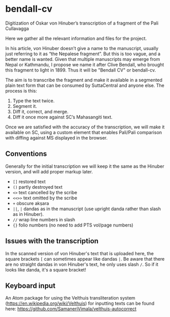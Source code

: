 # bendall-cv
Digitization of Oskar von Hinuber’s transcription of a fragment of the Pali Cullavagga

Here we gather all the relevant information and files for the project.

In his article, von Hinuber doesn’t give a name to the manuscript, usually just referring to it as “the Nepalese fragment”. But this is too vague, and a better name is wanted. Given that multiple manuscripts may emerge from Nepal or Kathmandu, I propose we name it after Clive Bendall, who brought this fragment to light in 1899. Thus it will be "Bendall CV" or bendall-cv.

The aim is to transcribe the fragment and make it available in a segmented plain text form that can be consumed by SuttaCentral and anyone else. The process is this:

1. Type the text twice.
1. Segment it.
2. Diff it, correct, and merge.
3. Diff it once more against SC’s Mahasangiti text.

Once we are satisfied with the accuracy of the transcription, we will make it available on SC, using a custom element that enables Pali/Pali comparison with diffing against MS displayed in the browser.

## Conventions

Generally for the initial transcription we will keep it the same as the Hinuber version, and will add proper markup later.

- `[]` restored text
- `()` partly destroyed text
- `<>` text cancelled by the scribe
- `<<>>` text omitted by the scribe
- `+` obscure akṣara
- `||`, `|` dandas as in the manuscript (use upright danda rather than slash as in Hinuber).
- `//` wrap line numbers in slash
- `{}` folio numbers (no need to add PTS vol/page numbers)

## Issues with the transcription

In the scanned version of von Hinuber's text that is uploaded here, the square brackets `[` can sometimes appear like dandas `|`. Be aware that there are no straight dandas in von Hinuber's text, he only uses slash `/`. So if it looks like danda, it's a square bracket!

## Keyboard input

An Atom package for using the Velthuis transliteration system (https://en.wikipedia.org/wiki/Velthuis) for inputting texts can be found here: https://github.com/SamaneriVimala/velthuis-autocorrect
